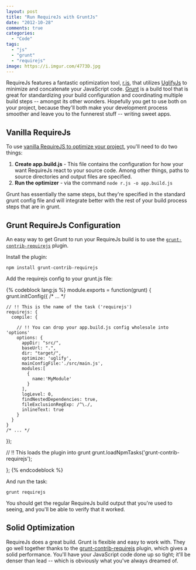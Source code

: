```yaml
---
layout: post
title: "Run RequireJs with GruntJs"
date: "2012-10-28"
comments: true
categories:
  - "Code"
tags:
  - "js"
  - "grunt"
  - "requirejs"
image: https://i.imgur.com/4773D.jpg
---
```


RequireJs features a fantastic optimization tool, [r.js](http://requirejs.org/docs/optimization.html), that utilizes [UglifyJs](https://github.com/mishoo/UglifyJS) to minimize and concatenate your JavaScript code.  [Grunt](http://gruntjs.com/) is a build tool that is great for standardizing your build configuration and coordinating multiple build steps -- amongst its other wonders.  Hopefully you get to use both on your project, because they'll both make your development process smoother and leave you to the funnerest stuff -- writing sweet apps.

<!--more-->

## Vanilla RequireJs

To use [vanilla RequireJS to optimize your project](http://requirejs.org/docs/optimization.html#wholeproject), you'll need to do two things:

1. **Create app.build.js**  - This file contains the configuration for how your want RequireJs react to your source code.  Among other things, paths to source directories and output files are specified.
2. **Run the optimizer** - via the command `node r.js -o app.build.js`

Grunt has essentially the same steps, but they're specified in the standard grunt config file and will integrate better with the rest of your build process steps that are in grunt.

## Grunt RequireJs Configuration

An easy way to get Grunt to run your RequireJs build is to use the [`grunt-contrib-requirejs`](https://npmjs.org/package/grunt-contrib-requirejs) plugin.

Install the plugin:

    npm install grunt-contrib-requirejs

Add the requirejs config to your grunt.js file:

{% codeblock lang:js %}
module.exports = function(grunt) {
  grunt.initConfig({
    /* ... */

    // !! This is the name of the task ('requirejs')
    requirejs: {
      compile: {

        // !! You can drop your app.build.js config wholesale into 'options'
        options: {
          appDir: "src/",
          baseUrl: ".",
          dir: "target/",
          optimize: 'uglify',
          mainConfigFile:'./src/main.js',
          modules:[
            {
              name:'MyModule'
            }
          ],
          logLevel: 0,
          findNestedDependencies: true,
          fileExclusionRegExp: /^\./,
          inlineText: true
        }
      }
    }
    /* ... */
  });

  // !! This loads the plugin into grunt
  grunt.loadNpmTasks('grunt-contrib-requirejs');

};
{% endcodeblock %}

And run the task:

    grunt requirejs

You should get the regular RequireJs build output that you're used to seeing, and you'll be able to verify that it worked.

## Solid Optimization

RequireJs does a great build.  Grunt is flexible and easy to work with.  They go well together thanks to the [grunt-contrib-requirejs](https://npmjs.org/package/grunt-contrib-requirejs) plugin, which gives a solid performance.  You'll have your JavaScript code done up so tight; it'll be denser than lead -- which is obviously what you've always dreamed of.
